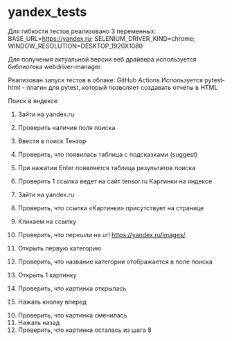 # yandex_tests

Для гибкости тестов реализовано 3 переменных:
BASE_URL=https://yandex.ru;
SELENIUM_DRIVER_KIND=chrome;
WINDOW_RESOLUTION=DESKTOP_1920X1080

Для получения актуальной версии веб драйвера используется библиотека webdriver-manager.

Реализован запуск тестов в облаке: GitHub Actions
Используется pytest-html - плагин для pytest, который позволяет создавать отчеты в HTML


Поиск в яндексе
1)	Зайти на yandex.ru
2)	Проверить наличия поля поиска
3)	Ввести в поиск Тензор
4)	Проверить, что появилась таблица с подсказками (suggest)  
5)	При нажатии Enter появляется таблица результатов поиска
6)	Проверить 1 ссылка ведет на сайт tensor.ru
Картинки на яндексе
 
1)	Зайти на yandex.ru
2)	Проверить, что ссылка «Картинки» присутствует на странице
3)	Кликаем на ссылку
4)	Проверить, что перешли на url https://yandex.ru/images/
5)	Открыть первую категорию
 
6)	Проверить, что название категории отображается в поле поиска
 
7)	Открыть 1 картинку
 
8)	Проверить, что картинка открылась
9)	Нажать кнопку вперед
  
10.	Проверить, что картинка сменилась
11.	Нажать назад
12.	Проверить, что картинка осталась из шага 8
